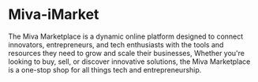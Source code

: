 # Miva-iMarket
The Miva Marketplace is a dynamic online platform designed to connect innovators, entrepreneurs, and tech enthusiasts with the tools and resources they need to grow and scale their businesses, Whether you're looking to buy, sell, or discover innovative solutions, the Miva Marketplace is a one-stop shop for all things tech and entrepreneurship.
